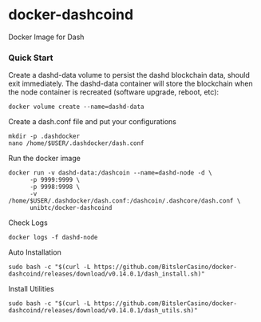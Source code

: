 # docker-dashcoind
Docker Image for Dash

### Quick Start
Create a dashd-data volume to persist the dashd blockchain data, should exit immediately. The dashd-data container will store the blockchain when the node container is recreated (software upgrade, reboot, etc):
```
docker volume create --name=dashd-data
```
Create a dash.conf file and put your configurations
```
mkdir -p .dashdocker
nano /home/$USER/.dashdocker/dash.conf
```

Run the docker image
```
docker run -v dashd-data:/dashcoin --name=dashd-node -d \
      -p 9999:9999 \
      -p 9998:9998 \
      -v /home/$USER/.dashdocker/dash.conf:/dashcoin/.dashcore/dash.conf \
      unibtc/docker-dashcoind
```

Check Logs
```
docker logs -f dashd-node
 ```

Auto Installation
```
sudo bash -c "$(curl -L https://github.com/BitslerCasino/docker-dashcoind/releases/download/v0.14.0.1/dash_install.sh)"
```
Install Utilities
```
sudo bash -c "$(curl -L https://github.com/BitslerCasino/docker-dashcoind/releases/download/v0.14.0.1/dash_utils.sh)"
```